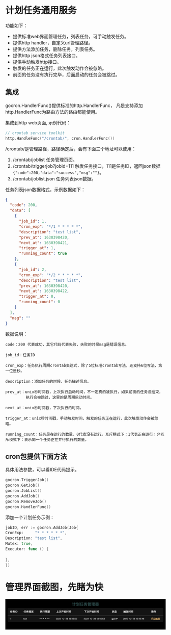 # 计划任务通用服务

功能如下：

- 提供标准web界面管理任务，列表任务，可手动触发任务。
- 提供http handler，自定义url管理路径。
- 提供方法添加任务，删除任务，列表任务。
- 提供http json格式任务列表接口。
- 提供手动触发http接口。
- 触发的任务正在运行，此次触发动作会被忽略。
- 前面的任务没有执行完毕，后面启动的任务会被跳过。

## 集成

gocron.HandlerFunc()提供标准的http.HandlerFunc， 凡是支持添加http.HandlerFunc为路由方法的路由都能使用。

集成到http web页面, 示例代码：

```go
// crontab service toolkit
http.HandleFunc("/crontab/", cron.HandlerFunc())
```

/crontab/是管理路径，路径确定后，会有下面三个地址可以使用：

1. /crontab/joblist 任务管理页面。
2. /crontab/triggerjob?jobid=111 触发任务接口，111是任务ID，返回json数据`{"code":200,"data":"success","msg":""}`。
3. /crontab/joblist.json 任务列表json数据。

任务列表json数据格式，示例数据如下：

```json
{
  "code": 200,
  "data": [
    {
      "job_id": 1,
      "cron_exp": "*/1 * * * * *",
      "description": "test list",
      "prev_at": 1630398420,
      "next_at": 1630398421,
      "trigger_at": 1,
      "running_count": true
    },
    {
      "job_id": 2,
      "cron_exp": "*/2 * * * * *",
      "description": "test list",
      "prev_at": 1630398420,
      "next_at": 1630398422,
      "trigger_at": 0,
      "running_count": 0
    }
  ],
  "msg": ""
}
```

数据说明：

```text
code：200 代表成功，其它代码代表失败，失败的时候msg是错误信息。 

job_id：任务ID

cron_exp：任务执行周期crontab表达式，除了5位标准crontab写法，还支持6位写法，第一位是秒。

description：添加任务的时候，任务描述信息。

prev_at：unix秒时间戳，上次执行启动时间，不一定真的被执行，如果前面的任务没结束，
         执行会被跳过，这里的是周期启动时间。

next_at：unix秒时间戳，下次执行的时间。

trigger_at：unix秒时间戳，手动触发时间，触发的任务正在运行，此次触发动作会被忽略。

running_count：任务是在运行的数量，0代表没有运行。互斥模式下：1代表正在运行；非互斥模式下：表示同一个任务正在并行执行的数量。
```

## cron包提供下面方法

具体用法参数，可以看IDE代码提示。

```go
gocron.TriggerJob()
gocron.GetJob()
gocron.JobList()
gocron.AddJob()
gocron.RemoveJob()
gocron.HandlerFunc()
```

添加一个计划任务示例：

```go
jobID, err := gocron.AddJob(Job{
CronExp:     "* * * * * *",
Description: "test list",
Mutex: true,
Executor: func () {

},
})
```

# 管理界面截图，先睹为快

![](./demo.png)